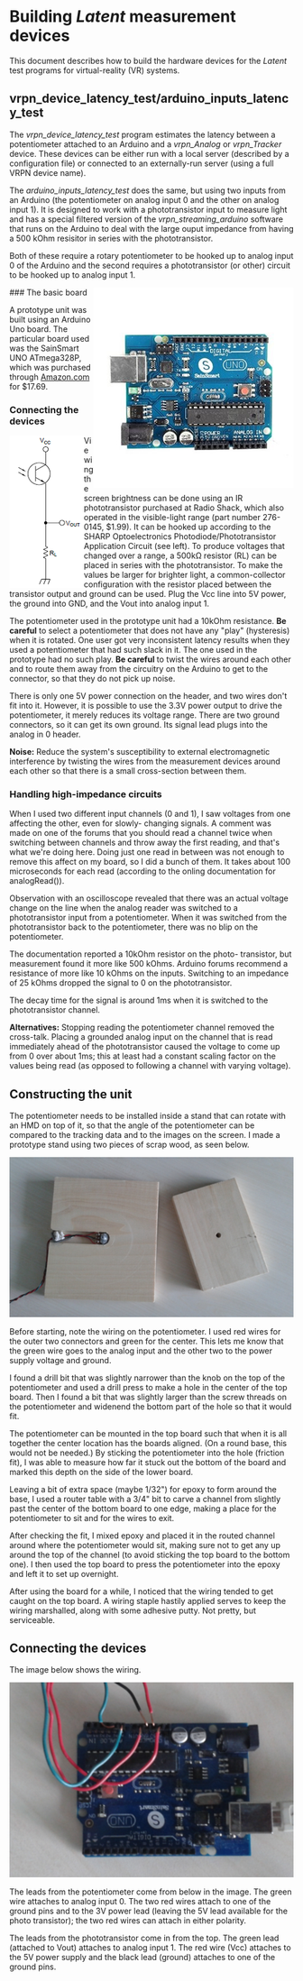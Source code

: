 # Building *Latent* measurement devices

This document describes how to build the hardware devices
for the *Latent* test programs for virtual-reality (VR) systems.

## vrpn_device_latency_test/arduino_inputs_latency_test

The *vrpn_device_latency_test* program estimates the latency between
a potentiometer attached to an Arduino and a *vrpn_Analog* or *vrpn_Tracker*
device.  These devices can be either run with a local server (described
by a configuration file) or connected to an externally-run server (using
a full VRPN device name).

The *arduino_inputs_latency_test* does the same, but using two inputs
from an Arduino (the potentiometer on analog input 0 and the other on
analog input 1).  It is designed to work with a phototransistor input
to measure light and has a special filtered version of the
*vrpn_streaming_arduino* software that runs on the Arduino to deal with
the large ouput impedance from having a 500 kOhm resisitor in series
with the phototransistor.

Both of these require a rotary potentiometer to be hooked up to analog
input 0 of the Arduino and the second requires a phototransistor (or other)
circuit to be hooked up to analog input 1.

<img align="right" src="./arduino_uno.jpg">
### The basic board

A prototype unit was built using an Arduino Uno board.  The particular
board used was the SainSmart UNO ATmega328P, which was purchased
through [Amazon.com](http://smile.amazon.com/SainSmart-ATmega328P-CABLE-Included-Arduino/dp/B006GX8IAY/ref=sr_1_5?s=electronics&ie=UTF8&qid=1422119284&sr=1-5&keywords=arduino+uno) for $17.69.


### Connecting the devices

<img align="left" src="./phototransistor_circuit.png">
Viewing the screen brightness can be done using an IR phototransistor
purchased at Radio Shack, which also operated in the visible-light
range (part number 276-0145, $1.99).  It can be hooked up according
to the SHARP Optoelectronics Photodiode/Phototransistor Application
Circuit (see left). To produce voltages that changed over a range,
a 500kΩ resistor (RL) can be placed in series with the phototransistor.
To make the values be larger for brighter light, a common-collector
configuration with the resistor placed between the transistor output
and ground can be used.  Plug the Vcc line into 5V power, the ground
into GND, and the Vout into analog input 1.

The potentiometer used in the prototype unit had a 10kOhm resistance.
**Be careful** to select a potentiometer that does not have any "play"
(hysteresis) when it is rotated.  One user got very inconsistent
latency results when they used a potentiometer that had such slack
in it.  The one used in the prototype had no such play.
**Be careful** to twist the wires around each other and to route
them away from the circuitry on the Arduino to get to the connector,
so that they do not pick up noise.

There is only one 5V power connection on the header, and two wires
don't fit into it.  However, it is possible to use the 3.3V power
output to drive the potentiometer, it merely reduces its voltage
range.  There are two ground connectors, so it can get its own
ground.  Its signal lead plugs into the analog in 0 header.

**Noise:** Reduce the system's susceptibility to external electromagnetic
interference by twisting the wires from the measurement devices
around each other so that there is a small cross-section between
them.

### Handling high-impedance circuits

When I used two different input channels (0 and 1), I saw
voltages from one affecting the other, even for slowly-
changing signals.  A comment was made on one of the forums
that you should read a channel twice when switching between
channels and throw away the first reading, and that's what
we're doing here.  Doing just one read in between was not
enough to remove this affect on my board, so I did a bunch
of them.  It takes about 100 microseconds for
each read (according to the onling documentation for
analogRead()).

Observation with an oscilloscope revealed that there was an
actual voltage change on the line when the analog reader was
switched to a phototransistor input from a potentiometer.  When it was
switched from the phototransistor back to the potentiometer,
there was no blip on the potentiometer.

The documentation reported a 10kOhm resistor on the photo-
transistor, but measurement found it more like 500 kOhms.
Arduino forums recommend a resistance of more like 10 kOhms
on the inputs.  Switching to an impedance of 25 kOhms dropped
the signal to 0 on the phototransistor.

The decay time for the signal is around 1ms when it is
switched to the phototransistor channel.

**Alternatives:** Stopping reading the potentiometer channel removed the
cross-talk.  Placing a grounded analog input on the channel
that is read immediately ahead of the phototransistor caused
the voltage to come up from 0 over about 1ms; this at least had
a constant scaling factor on the values being read (as opposed
to following a channel with varying voltage).

## Constructing the unit

The potentiometer needs to be installed inside a stand that can rotate
with an HMD on top of it, so that the angle of the potentiometer can
be compared to the tracking data and to the images on the screen.  I
made a prototype stand using two pieces of scrap wood, as seen below.

<img src="./tester.png">

Before starting, note the wiring on the potentiometer.  I used red
wires for the outer two connectors and green for the center.
This lets me know that the green wire goes to the analog input and
the other two to the power supply voltage and ground.

I found a drill bit that was slightly narrower than the knob on the
top of the potentiometer and used a drill press to make a hole in
the center of the top board.  Then I found a bit that was slightly
larger than the screw threads on the potentiometer and widenend the
bottom part of the hole so that it would fit.

The potentiometer can be mounted in the top board such that when
it is all together the center location has the boards aligned.
(On a round base, this would not be needed.)
By sticking the potentiometer into the hole (friction fit), I was
able to measure how far it stuck out the bottom of the board and
marked this depth on the side of the lower board.

Leaving a bit of extra space (maybe 1/32") for epoxy to form around
the base, I used a router table with a 3/4" bit to carve a channel
from slightly past the center of the bottom board to one edge, making
a place for the potentiometer to sit and for the wires to exit.

After checking the fit, I mixed epoxy and placed it in the routed
channel around where the potentiometer would sit, making sure not
to get any up around the top of the channel (to avoid sticking the
top board to the bottom one).  I then used the top board to press
the potentiometer into the epoxy and left it to set up overnight.

After using the board for a while, I noticed that the wiring
tended to get caught on the top board.  A wiring staple hastily
applied serves to keep the wiring marshalled, along with some
adhesive putty.  Not pretty, but serviceable.

## Connecting the devices

The image below shows the wiring.

<img src="./wired.png">

The leads from the potentiometer come from below in the image.
The green wire attaches to analog
input 0.  The two red wires attach to one of the ground pins and
to the 3V power lead (leaving the 5V lead available for the photo
transistor); the two red wires can attach in either polarity.

The leads from the phototransistor come in from the top.  The
green lead (attached to Vout) attaches to analog input 1.  The
red wire (Vcc) attaches to the 5V power supply and the black
lead (ground) attaches to one of the ground pins.
